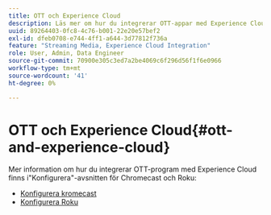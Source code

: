 ```yaml
---
title: OTT och Experience Cloud
description: Läs mer om hur du integrerar OTT-appar med Experience Cloud.
uuid: 89264403-0fc8-4c76-b001-22e20e57bef2
exl-id: dfeb0708-e744-4ff1-a644-3d77812f736a
feature: "Streaming Media, Experience Cloud Integration"
role: User, Admin, Data Engineer
source-git-commit: 70900e305c3ed7a2be4069c6f296d56f1f6e0966
workflow-type: tm+mt
source-wordcount: '41'
ht-degree: 0%

---
```


# OTT och Experience Cloud{#ott-and-experience-cloud}

Mer information om hur du integrerar OTT-program med Experience Cloud finns i&quot;Konfigurera&quot;-avsnitten för Chromecast och Roku:

* [Konfigurera kromecast](/help/implementation/media-sdk/setup/set-up-chromecast.md)
* [Konfigurera Roku](/help/implementation/media-sdk/setup/set-up-roku.md)
